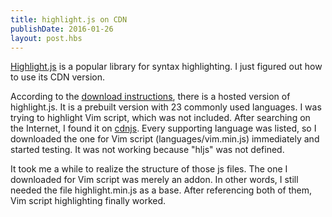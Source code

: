 ```yaml
---
title: highlight.js on CDN
publishDate: 2016-01-26
layout: post.hbs
---
```


[Highlight.js](https://highlightjs.org/) is a popular library for syntax highlighting. I just figured out how to use its CDN version.

According to the [download instructions](https://highlightjs.org/download/), there is a hosted version of highlight.js. It is a prebuilt version with 23 commonly used languages. I was trying to highlight Vim script, which was not included. After searching on the Internet, I found it on [cdnjs](https://cdnjs.com/libraries/highlight.js/). Every supporting language was listed, so I downloaded the one for Vim script (languages/vim.min.js) immediately and started testing. It was not working because "hljs" was not defined.

It took me a while to realize the structure of those js files. The one I downloaded for Vim script was merely an addon. In other words, I still needed the file highlight.min.js as a base. After referencing both of them, Vim script highlighting finally worked.

